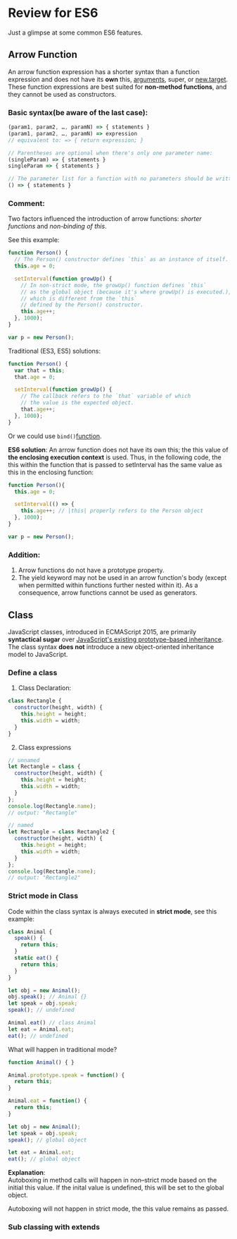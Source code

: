 # Review for ES6

Just a glimpse at some common ES6 features.

## Arrow Function
An arrow function expression has a shorter syntax than a function expression and does not have its **own** this, [arguments](https://developer.mozilla.org/en-US/docs/Web/JavaScript/Reference/Functions/arguments), super, or [new.target](https://developer.mozilla.org/en-US/docs/Web/JavaScript/Reference/Operators/new.target).
These function expressions are best suited for **non-method functions**, and they cannot be used as constructors.

### Basic syntax(be aware of the last case):
```javascript
(param1, param2, …, paramN) => { statements }
(param1, param2, …, paramN) => expression
// equivalent to: => { return expression; }

// Parentheses are optional when there's only one parameter name:
(singleParam) => { statements }
singleParam => { statements }

// The parameter list for a function with no parameters should be written with a pair of parentheses.
() => { statements }
```

### Comment:
Two factors influenced the introduction of arrow functions: *shorter functions* and *non-binding of this*.

See this example:
```javascript
function Person() {
  // The Person() constructor defines `this` as an instance of itself.
  this.age = 0;

  setInterval(function growUp() {
    // In non-strict mode, the growUp() function defines `this`
    // as the global object (because it's where growUp() is executed.),
    // which is different from the `this`
    // defined by the Person() constructor.
    this.age++;
  }, 1000);
}

var p = new Person();
```

Traditional (ES3, ES5) solutions:
```javascript
function Person() {
  var that = this;
  that.age = 0;

  setInterval(function growUp() {
    // The callback refers to the `that` variable of which
    // the value is the expected object.
    that.age++;
  }, 1000);
}
```
Or we could use `bind()`[function](https://developer.mozilla.org/en-US/docs/Web/JavaScript/Reference/Functions/Arrow_functions).

**ES6 solution**:
An arrow function does not have its own this; the this value of **the enclosing execution context** is used. Thus, in the following code, the this within the function that is passed to setInterval has the same value as this in the enclosing function:
```javascript
function Person(){
  this.age = 0;

  setInterval(() => {
    this.age++; // |this| properly refers to the Person object
  }, 1000);
}

var p = new Person();
```

### Addition:
1. Arrow functions do not have a prototype property.
2. The yield keyword may not be used in an arrow function's body (except when permitted within functions further nested within it). As a consequence, arrow functions cannot be used as generators.

## Class
JavaScript classes, introduced in ECMAScript 2015, are primarily **syntactical sugar** over [JavaScript's existing prototype-based inheritance](https://developer.mozilla.org/en-US/docs/Web/JavaScript/Inheritance_and_the_prototype_chain). The class syntax **does not** introduce a new object-oriented inheritance model to JavaScript.

### Define a class
1. Class Declaration:
```javascript
class Rectangle {
  constructor(height, width) {
    this.height = height;
    this.width = width;
  }
}
```
2. Class expressions  
```javascript
// unnamed
let Rectangle = class {
  constructor(height, width) {
    this.height = height;
    this.width = width;
  }
};
console.log(Rectangle.name);
// output: "Rectangle"

// named
let Rectangle = class Rectangle2 {
  constructor(height, width) {
    this.height = height;
    this.width = width;
  }
};
console.log(Rectangle.name);
// output: "Rectangle2"
```

### Strict mode in Class
Code within the class syntax is always executed in **strict mode**, see this example:
```javascript
class Animal {
  speak() {
    return this;
  }
  static eat() {
    return this;
  }
}

let obj = new Animal();
obj.speak(); // Animal {}
let speak = obj.speak;
speak(); // undefined

Animal.eat() // class Animal
let eat = Animal.eat;
eat(); // undefined
```

What will happen in traditional mode?
```javascript
function Animal() { }

Animal.prototype.speak = function() {
  return this;
}

Animal.eat = function() {
  return this;
}

let obj = new Animal();
let speak = obj.speak;
speak(); // global object

let eat = Animal.eat;
eat(); // global object
```
**Explanation**:  
Autoboxing in method calls will happen in non–strict mode based on the initial this value. If the inital value is undefined, this will be set to the global object.

Autoboxing will not happen in strict mode, the this value remains as passed.

### Sub classing with extends  
